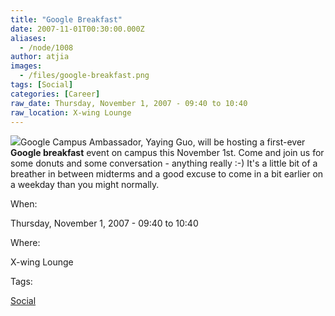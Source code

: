 ```yaml
---
title: "Google Breakfast"
date: 2007-11-01T00:30:00.000Z
aliases:
  - /node/1008
author: atjia
images:
  - /files/google-breakfast.png
tags: [Social]
categories: [Career]
raw_date: Thursday, November 1, 2007 - 09:40 to 10:40
raw_location: X-wing Lounge
---
```


![](/files/google-breakfast.png)Google Campus Ambassador, Yaying Guo, will be hosting a first-ever **Google breakfast** event on campus this November 1st. Come and join us for some donuts and some conversation - anything really :-) It's a little bit of a breather in between midterms and a good excuse to come in a bit earlier on a weekday than you might normally.

When: 

Thursday, November 1, 2007 - 09:40 to 10:40

Where: 

X-wing Lounge

Tags: 

[Social](/social)
